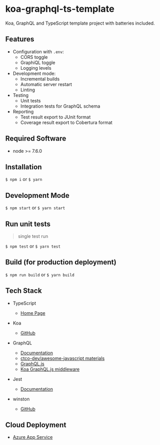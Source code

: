  # koa-graphql-ts-template
 
Koa, GraphQL and TypeScript template project with batteries included.

## Features

- Configuration with `.env`:
  - CORS toggle
  - GraphiQL toggle
  - Logging levels
- Development mode:
  - Incremental builds 
  - Automatic server restart
  - Linting
- Testing
  - Unit tests
  - Integration tests for GraphQL schema
- Reporting
  - Test result export to JUnit format
  - Coverage result export to Cobertura format

## Required Software

- node >= 7.6.0

## Installation

`$ npm i` or `$ yarn`

## Development Mode

`$ npm start` or `$ yarn start`

## Run unit tests

> single test run

`$ npm test` or `$ yarn test`

## Build (for production deployment)

`$ npm run build` or `$ yarn build`

## Tech Stack

- TypeScript
  - [Home Page](https://www.typescriptlang.org/)
  
- Koa
  - [GitHub](https://github.com/koajs/koa)
    
- GraphQL
  - [Documentation](http://graphql.org/learn/)
  - [ctco-dev/awesome-javascript materials](https://github.com/ctco-dev/awesome-javascript#graphql)
  - [GraphQL.js](http://graphql.org/graphql-js/)
  - [Koa GraphQL.js middleware](https://github.com/chentsulin/koa-graphql)
  
- Jest
  - [Documentation](https://facebook.github.io/jest/docs/en/getting-started.html)

- winston
  - [GitHub](https://github.com/winstonjs/winston)
  
## Cloud Deployment 
  - [Azure App Service](https://github.com/ctco-dev/koa-graphql-ts-template/tree/azure)
